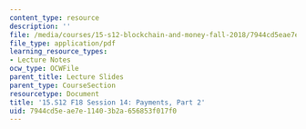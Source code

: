 ```yaml
---
content_type: resource
description: ''
file: /media/courses/15-s12-blockchain-and-money-fall-2018/7944cd5eae7e11403b2a656853f017f0_MIT15_S12F18_ses14.pdf
file_type: application/pdf
learning_resource_types:
- Lecture Notes
ocw_type: OCWFile
parent_title: Lecture Slides
parent_type: CourseSection
resourcetype: Document
title: '15.S12 F18 Session 14: Payments, Part 2'
uid: 7944cd5e-ae7e-1140-3b2a-656853f017f0
---
```

